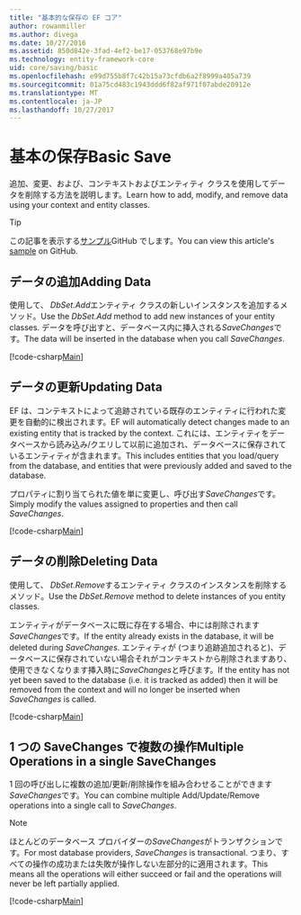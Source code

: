 ```yaml
---
title: "基本的な保存の EF コア"
author: rowanmiller
ms.author: divega
ms.date: 10/27/2016
ms.assetid: 850d842e-3fad-4ef2-be17-053768e97b9e
ms.technology: entity-framework-core
uid: core/saving/basic
ms.openlocfilehash: e99d755b8f7c42b15a73cfdb6a2f8999a405a739
ms.sourcegitcommit: 01a75cd483c1943ddd6f82af971f07abde20912e
ms.translationtype: MT
ms.contentlocale: ja-JP
ms.lasthandoff: 10/27/2017
---
```

# <a name="basic-save"></a><span data-ttu-id="1ce06-102">基本の保存</span><span class="sxs-lookup"><span data-stu-id="1ce06-102">Basic Save</span></span>

<span data-ttu-id="1ce06-103">追加、変更、および、コンテキストおよびエンティティ クラスを使用してデータを削除する方法を説明します。</span><span class="sxs-lookup"><span data-stu-id="1ce06-103">Learn how to add, modify, and remove data using your context and entity classes.</span></span>

> [!TIP]  
> <span data-ttu-id="1ce06-104">この記事を表示する[サンプル](https://github.com/aspnet/EntityFramework.Docs/tree/master/samples/core/Saving/Saving/Basics/)GitHub でします。</span><span class="sxs-lookup"><span data-stu-id="1ce06-104">You can view this article's [sample](https://github.com/aspnet/EntityFramework.Docs/tree/master/samples/core/Saving/Saving/Basics/) on GitHub.</span></span>

## <a name="adding-data"></a><span data-ttu-id="1ce06-105">データの追加</span><span class="sxs-lookup"><span data-stu-id="1ce06-105">Adding Data</span></span>

<span data-ttu-id="1ce06-106">使用して、 *DbSet.Add*エンティティ クラスの新しいインスタンスを追加するメソッド。</span><span class="sxs-lookup"><span data-stu-id="1ce06-106">Use the *DbSet.Add* method to add new instances of your entity classes.</span></span> <span data-ttu-id="1ce06-107">データを呼び出すと、データベース内に挿入される*SaveChanges*です。</span><span class="sxs-lookup"><span data-stu-id="1ce06-107">The data will be inserted in the database when you call *SaveChanges*.</span></span>

[!code-csharp[Main](../../../samples/core/Saving/Saving/Basics/Sample.cs#Add)]

## <a name="updating-data"></a><span data-ttu-id="1ce06-108">データの更新</span><span class="sxs-lookup"><span data-stu-id="1ce06-108">Updating Data</span></span>

<span data-ttu-id="1ce06-109">EF は、コンテキストによって追跡されている既存のエンティティに行われた変更を自動的に検出されます。</span><span class="sxs-lookup"><span data-stu-id="1ce06-109">EF will automatically detect changes made to an existing entity that is tracked by the context.</span></span> <span data-ttu-id="1ce06-110">これには、エンティティをデータベースから読み込み/クエリして以前に追加され、データベースに保存されているエンティティが含まれます。</span><span class="sxs-lookup"><span data-stu-id="1ce06-110">This includes entities that you load/query from the database, and entities that were previously added and saved to the database.</span></span>

<span data-ttu-id="1ce06-111">プロパティに割り当てられた値を単に変更し、呼び出す*SaveChanges*です。</span><span class="sxs-lookup"><span data-stu-id="1ce06-111">Simply modify the values assigned to properties and then call *SaveChanges*.</span></span>

[!code-csharp[Main](../../../samples/core/Saving/Saving/Basics/Sample.cs#Update)]

## <a name="deleting-data"></a><span data-ttu-id="1ce06-112">データの削除</span><span class="sxs-lookup"><span data-stu-id="1ce06-112">Deleting Data</span></span>

<span data-ttu-id="1ce06-113">使用して、 *DbSet.Remove*するエンティティ クラスのインスタンスを削除するメソッド。</span><span class="sxs-lookup"><span data-stu-id="1ce06-113">Use the *DbSet.Remove* method to delete instances of you entity classes.</span></span>

<span data-ttu-id="1ce06-114">エンティティがデータベースに既に存在する場合、中には削除されます*SaveChanges*です。</span><span class="sxs-lookup"><span data-stu-id="1ce06-114">If the entity already exists in the database, it will be deleted during *SaveChanges*.</span></span> <span data-ttu-id="1ce06-115">エンティティが (つまり追跡追加されると)、データベースに保存されていない場合それがコンテキストから削除されますあり、使用できなくなります挿入時に*SaveChanges*と呼びます。</span><span class="sxs-lookup"><span data-stu-id="1ce06-115">If the entity has not yet been saved to the database (i.e. it is tracked as added) then it will be removed from the context and will no longer be inserted when *SaveChanges* is called.</span></span>

[!code-csharp[Main](../../../samples/core/Saving/Saving/Basics/Sample.cs#Remove)]

## <a name="multiple-operations-in-a-single-savechanges"></a><span data-ttu-id="1ce06-116">1 つの SaveChanges で複数の操作</span><span class="sxs-lookup"><span data-stu-id="1ce06-116">Multiple Operations in a single SaveChanges</span></span>

<span data-ttu-id="1ce06-117">1 回の呼び出しに複数の追加/更新/削除操作を組み合わせることができます*SaveChanges*です。</span><span class="sxs-lookup"><span data-stu-id="1ce06-117">You can combine multiple Add/Update/Remove operations into a single call to *SaveChanges*.</span></span>

> [!NOTE]  
> <span data-ttu-id="1ce06-118">ほとんどのデータベース プロバイダーの*SaveChanges*がトランザクションです。</span><span class="sxs-lookup"><span data-stu-id="1ce06-118">For most database providers, *SaveChanges* is transactional.</span></span> <span data-ttu-id="1ce06-119">つまり、すべての操作の成功または失敗が操作しない左部分的に適用されます。</span><span class="sxs-lookup"><span data-stu-id="1ce06-119">This means  all the operations will either succeed or fail and the operations will never be left partially applied.</span></span>

[!code-csharp[Main](../../../samples/core/Saving/Saving/Basics/Sample.cs#MultipleOperations)]

